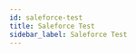 ```yaml
---
id: saleforce-test
title: Saleforce Test
sidebar_label: Saleforce Test
---
```


<meta http-equiv="Content-Type" content="text/html charset=utf-8"/>
<!-- importing React -->
<script src="https://unpkg.com/react@15/dist/react.js"></script>
<!-- importing React-Dom -->
<script src="https://unpkg.com/react-dom@15/dist/react-dom.js"></script>
<!-- importing babel for jsx -->
<script src=" https://unpkg.com/babel-standalone@6/babel.min.js"></script>
<!-- importing the remarkable plugin -->
<script src="https://cdnjs.cloudflare.com/ajax/libs/remarkable/1.7.1/remarkable.js"></script>
<!-- importing salesforce form custom css file -->
<link href="/css/salesforce-form.css" rel="stylesheet">

<div id="salesForceTestForm">
  <script type="text/jsx" src="/jsx/salesForceTestForm.jsx"></script>
</div>